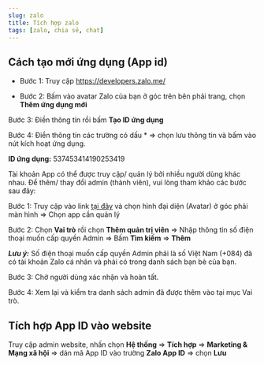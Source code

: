 ```yaml
---
slug: zalo
title: Tích hợp zalo
tags: [zalo, chia sẻ, chat]
---
```

## Cách tạo mới ứng dụng (App id)

- Bước 1: Truy cập https://developers.zalo.me/

- Bước 2: Bấm vào avatar Zalo của bạn ở góc trên bên phải trang, chọn **Thêm ứng dụng mới**

Bước 3: Điền thông tin rồi bấm **Tạo ID ứng dụng**

Bước 4: Điền thông tin các trường có dấu * => chọn lưu thông tin và bấm vào nút kích hoạt ứng dụng.

**ID ứng dụng:** 537453414190253419

Tài khoản App có thể được truy cập/ quản lý bởi nhiều người dùng khác nhau. Để thêm/ thay đổi admin (thành viên), vui lòng tham khảo các bước sau đây:

Bước 1: Truy cập vào link [tại đây](https://developers.zalo.me/) và chọn hình đại diện (Avatar) ở góc phải màn hình => Chọn app cần quản lý

Bước 2: Chọn **Vai trò** rồi chọn **Thêm quản trị viên** => Nhập thông tin số điện thoại muốn cấp quyền Admin => Bấm **Tìm kiếm** => **Thêm**

**_Lưu ý:_** Số điện thoại muốn cấp quyền Admin phải là số Việt Nam (+084) đã có tài khoản Zalo cá nhân và phải có trong danh sách bạn bè của bạn.

Bước 3: Chờ người dùng xác nhận và hoàn tất.

Bước 4: Xem lại và kiểm tra danh sách admin đã được thêm vào tại mục Vai trò.

## Tích hợp App ID vào website

Truy cập admin website, nhấn chọn **Hệ thống** => **Tích hợp** => **Marketing & Mạng xã hội** => dán mã App ID vào trường **Zalo App ID** => chọn **Lưu**
